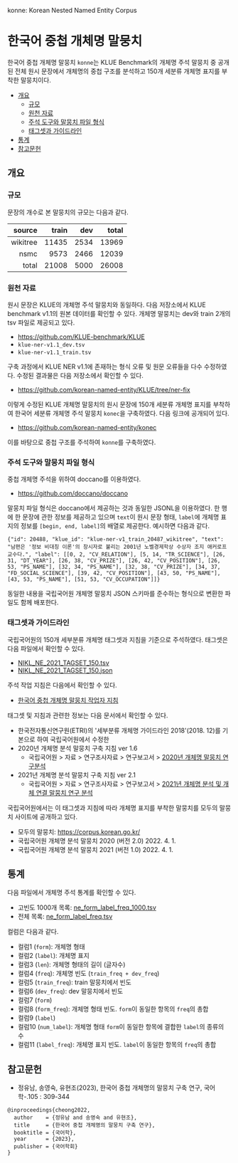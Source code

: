 konne: Korean Nested Named Entity Corpus

# 한국어 중첩 개체명 말뭉치

한국어 중첩 개체명 말뭉치 `konne`는 KLUE Benchmark의 개체명 주석 말뭉치 중 공개된
전체 원시 문장에서 개체명의 중첩 구조를 분석하고 150개 세분류 개체명 표지를 부착한
말뭉치이다.

* [개요](#개요)
  * [규모](#규모)
  * [원천 자료](#원천-자료)
  * [주석 도구와 말뭉치 파일 형식](#주석-도구와-말뭉치-파일-형식)
  * [태그셋과 가이드라인](#태그셋과-가이드라인)
* [통계](#통계)
* [참고문헌](#참고문헌)


## 개요

### 규모 

문장의 개수로 본 말뭉치의 규모는 다음과 같다.

| source   | train |  dev | total |
|---------:|------:|-----:|------:|
| wikitree | 11435 | 2534 | 13969 |
| nsmc     |  9573 | 2466 | 12039 |
| total    | 21008 | 5000 | 26008 |

### 원천 자료

원시 문장은 KLUE의 개체명 주석 말뭉치와 동일하다.
다음 저장소에서 KLUE benchmark v1.1의 원본 데이터를 확인할 수 있다.
개체명 말뭉치는 dev와 train 2개의 tsv 파일로 제공되고 있다.

- <https://github.com/KLUE-benchmark/KLUE>
- `klue-ner-v1.1_dev.tsv`
- `klue-ner-v1.1_train.tsv`

구축 과정에서 KLUE NER v1.1에 존재하는 형식 오류 및 원문 오류들을 다수
수정하였다. 수정된 결과물은 다음 저장소에서 확인할 수 있다.

- <https://github.com/korean-named-entity/KLUE/tree/ner-fix>

이렇게 수정된 KLUE 개체명 말뭉치의 원시 문장에 150개 세분류 개체명 표지를
부착하여 한국어 세분류 개체명 주석 말뭉치 `konec`을 구축하였다. 다음 링크에
공개되어 있다.

- <https://github.com/korean-named-entity/konec>

이를 바탕으로 중첩 구조를 주석하여 `konne`를 구축하였다.

### 주석 도구와 말뭉치 파일 형식

중첩 개체명 주석을 위하여 doccano를 이용하였다.

- <https://github.com/doccano/doccano>

말뭉치 파일 형식은 doccano에서 제공하는 것과 동일한 JSONL을 이용하였다.
한 행에 한 문장에 관한 정보를 제공하고 있으며 `text`이 원시 문장 형태,
`label`에 개체명 표지의 정보를 `[begin, end, label]`의 배열로 제공한다.
예시하면 다음과 같다.

```jsonl
{"id": 20488, "klue_id": "klue-ner-v1_train_20487_wikitree", "text": "남편은 '정보 비대칭 이론'의 창시자로 불리는 2001년 노벨경제학상 수상자 조지 애커로프 교수다.", "label": [[0, 2, "CV_RELATION"], [5, 14, "TR_SCIENCE"], [26, 31, "DT_YEAR"], [26, 38, "CV_PRIZE"], [26, 42, "CV_POSITION"], [26, 53, "PS_NAME"], [32, 34, "PS_NAME"], [32, 38, "CV_PRIZE"], [34, 37, "FD_SOCIAL_SCIENCE"], [39, 42, "CV_POSITION"], [43, 50, "PS_NAME"], [43, 53, "PS_NAME"], [51, 53, "CV_OCCUPATION"]]}
```
 
동일한 내용을 국립국어원 개체명 말뭉치 JSON 스키마를 준수하는 형식으로
변환한 파일도 함께 배포한다. 
  
### 태그셋과 가이드라인

국립국어원의 150개 세부분류 개체명 태그셋과 지침을 기준으로 주석하였다.
태그셋은 다음 파일에서 확인할 수 있다.

- [NIKL_NE_2021_TAGSET_150.tsv](docs/tagset/NIKL_NE_2021_TAGSET_150.tsv)
- [NIKL_NE_2021_TAGSET_150.json](docs/tagset/NIKL_NE_2021_TAGSET_150.json)

주석 작업 지침은 다음에서 확인할 수 있다.

- [한국어 중첩 개체명 말뭉치 작업자 지침](https://docs.google.com/document/d/1eAbxf7fNvjv9FkwC8-jMkOgIBEERmMGw)

태그셋 및 지침과 관련한 정보는 다음 문서에서 확인할 수 있다.

- 한국전자통신연구원(ETRI)의 '세부분류 개체명 가이드라인 2018'(2018. 12)를 기본으로 하여 국립국어원에서 수정한
- 2020년 개체명 분석 말뭉치 구축 지침 ver 1.6
  - 국립국어원 > 자료 > 연구조사자료 > 연구보고서 > [2020년 개체명 말뭉치 연구분석](https://www.korean.go.kr/front/reportData/reportDataView.do?mn_id=207&report_seq=1050&pageIndex=1)
- 2021년 개체명 분석 말뭉치 구축 지침 ver 2.1
  - 국립국어원 > 자료 > 연구조사자료 > 연구보고서 > [2021년 개체명 분석 및 개체 연결 말뭉치 연구 분석](https://www.korean.go.kr/front/reportData/reportDataView.do?mn_id=207&report_seq=1078)

국립국어원에서는 이 태그셋과 지침에 따라 개체명 표지를 부착한 말뭉치를 모두의
말뭉치 사이트에 공개하고 있다.

- 모두의 말뭉치: <https://corpus.korean.go.kr/>
- 국립국어원 개체명 분석 말뭉치 2020 (버전 2.0) 2022. 4. 1.
- 국립국어원 개체명 분석 말뭉치 2021 (버전 1.0) 2022. 4. 1.

## 통계

다음 파일에서 개체명 주석 통계를 확인할 수 있다.

- 고빈도 1000개 목록: [ne_form_label_freq_1000.tsv](docs/stat/ne_form_label_freq_1000.tsv)
- 전체 목록: [ne_form_label_freq.tsv](docs/stat/ne_form_label_freq.tsv)

컬럼은 다음과 같다.

- 컬럼1 (`form`): 개체명 형태
- 컬럼2 (`label`): 개체명 표지
- 컬럼3 (`len`): 개체명 형태의 길이 (글자수)
- 컬럼4 (`freq`): 개체명 빈도 (`train_freq + dev_freq`)
- 컬럼5 (`train_freq`): train 말뭉치에서 빈도
- 컬럼6 (`dev_freq`): dev 말뭉치에서 빈도
- 컬럼7 (`form`)
- 컬럼8 (`form_freq`): 개체명 형태 빈도. `form`이 동일한 항목의 `freq`의 총합
- 컬럼9 (`label`)
- 컬럼10 (`num_label`): 개체명 형태 `form`이 동일한 항목에 결합한 `label`의 종류의 수
- 컬럼11 (`label_freq`): 개체명 표지 빈도. `label`이 동일한 항목의 `freq`의 총합                   
             

## 참고문헌
        
- 정유남, 송영숙, 유현조(2023), 한국어 중첩 개체명의 말뭉치 구축 연구, 국어학-.105 : 309-344               
                     
```
@inproceedings{cheong2022,
  author    = {정유남 and 송영숙 and 유현조},
  title     = {한국어 중첩 개체명의 말뭉치 구축 연구},
  booktitle = {국어학},
  year      = {2023},
  publisher = {국어학회}
}
```





